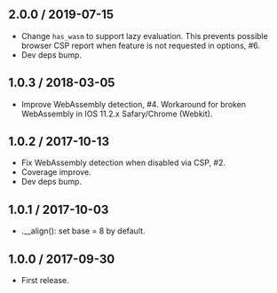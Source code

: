 2.0.0 / 2019-07-15
------------------

- Change `has_wasm` to support lazy evaluation. This prevents possible browser
  CSP report when feature is not requested in options, #6.
- Dev deps bump.


1.0.3 / 2018-03-05
------------------

- Improve WebAssembly detection, #4. Workaround for broken WebAssembly in
  IOS 11.2.x Safary/Chrome (Webkit).


1.0.2 / 2017-10-13
------------------

- Fix WebAssembly detection when disabled via CSP, #2.
- Coverage improve.
- Dev deps bump.


1.0.1 / 2017-10-03
------------------

- .__align(): set base = 8 by default.


1.0.0 / 2017-09-30
------------------

- First release.
